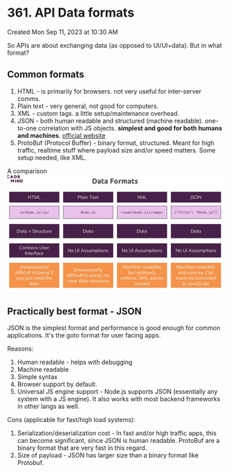 # 361. API Data formats
Created Mon Sep 11, 2023 at 10:30 AM

So APIs are about exchanging data (as opposed to UI/UI+data). But in what format?

## Common formats
1. HTML - is primarily for browsers. not very useful for inter-server comms.
2. Plain text - very general, not good for computers.
3. XML - custom tags. a little setup/maintenance overhead.
4. JSON - both human readable and structured (machine readable). one-to-one correlation with JS objects.  **simplest and good for both humans and machines**. [official website](https://www.json.org/)
5. ProtoBuf (Protocol Buffer) - binary format, structured. Meant for high traffic, realtime stuff where payload size and/or speed matters. Some setup needed, like XML.

A comparison
![](../../../../assets/361_API_Data_formats-image-1.png)

## Practically best format - JSON
JSON is the simplest format and performance is good enough for common applications. It's the goto format for user facing apps.

Reasons:
1. Human readable - helps with debugging
2. Machine readable
3. Simple syntax
4. Browser support by default. 
5. Universal JS engine support - Node.js supports JSON (essentially any system with a JS engine). It also works with most backend frameworks in other langs as well.

Cons (applicable for fast/high load systems):
1. Serialization/deserialization cost - In fast and/or high traffic apps, this can become significant, since JSON is human readable. ProtoBuf are a binary format that are very fast in this regard.
2. Size of payload - JSON has larger size than a binary format like Protobuf.